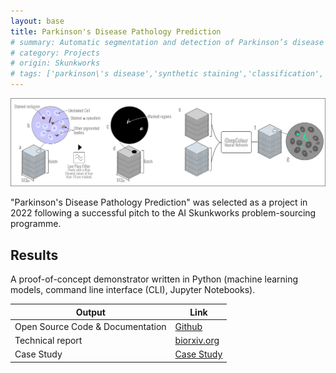 ```yaml
---
layout: base 
title: Parkinson's Disease Pathology Prediction
# summary: Automatic segmentation and detection of Parkinson’s disease pathology using synthetic staining and deep neural networks
# category: Projects
# origin: Skunkworks
# tags: ['parkinson\'s disease','synthetic staining','classification','deep learning', 'pathology', 'neural networks']
---
```


![Parkinson's prediction diagram](../images/parkinsons-detection.png)

"Parkinson's Disease Pathology Prediction" was selected as a project in 2022 following a successful pitch to the AI Skunkworks problem-sourcing programme.

## Results

A proof-of-concept demonstrator written in Python (machine learning models, command line interface (CLI), Jupyter Notebooks).

Output|Link
---|---
Open Source Code & Documentation|[Github](https://github.com/nhsx/skunkworks-parkinsons-detection/)
Technical report|[biorxiv.org](https://www.biorxiv.org/content/10.1101/2022.08.30.505459v1)
Case Study|[Case Study](https://transform.england.nhs.uk/ai-lab/explore-all-resources/develop-ai/identifying-and-quantifying-parkinsons-disease-using-ai-on-brain-slices/)